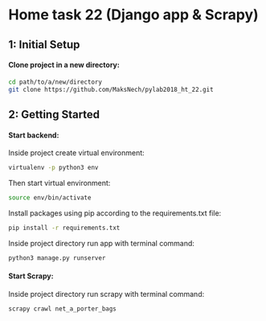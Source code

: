 # Home task 22 (Django app & Scrapy)

## 1: Initial Setup

#### Clone project in a new directory:
```bash
cd path/to/a/new/directory
git clone https://github.com/MaksNech/pylab2018_ht_22.git
```


## 2: Getting Started
#### Start backend:
Inside project create virtual environment:
```bash
virtualenv -p python3 env
```
Then start virtual environment:
```bash
source env/bin/activate
```
Install packages using pip according to the requirements.txt file:
```bash
pip install -r requirements.txt
```
Inside project directory run app with terminal command:
```bash
python3 manage.py runserver
```
#### Start Scrapy:
Inside project directory run scrapy with terminal command:
```bash
scrapy crawl net_a_porter_bags
```
